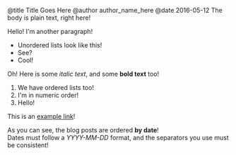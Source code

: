 @title Title Goes Here @author author_name_here @date 2016-05-12
The body is plain text, right here!

Hello! I'm another paragraph!

  - Unordered lists look like this!
  - See?
  - Cool!

Oh! Here is some *italic text*, and some **bold text** too! 

1. We have ordered lists too!
2. I'm in numeric order!
3. Hello!

This is an [example link](http://example.com/)!

As you can see, the blog posts are ordered **by date**!  
Dates must follow a *YYYY-MM-DD* format, and the separators you use must be consistent!
